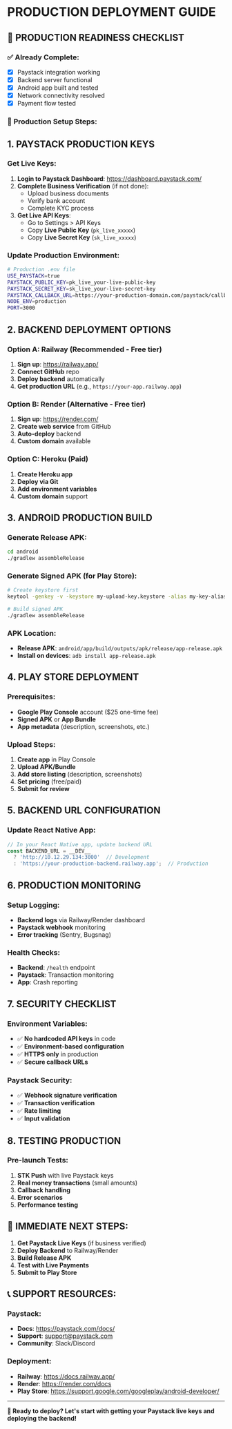 # PRODUCTION DEPLOYMENT GUIDE

## 🎯 PRODUCTION READINESS CHECKLIST

### ✅ **Already Complete:**
- [x] Paystack integration working
- [x] Backend server functional
- [x] Android app built and tested
- [x] Network connectivity resolved
- [x] Payment flow tested

### 🔧 **Production Setup Steps:**

## 1. **PAYSTACK PRODUCTION KEYS**

### Get Live Keys:
1. **Login to Paystack Dashboard**: https://dashboard.paystack.com/
2. **Complete Business Verification** (if not done):
   - Upload business documents
   - Verify bank account
   - Complete KYC process
3. **Get Live API Keys**:
   - Go to Settings > API Keys
   - Copy **Live Public Key** (`pk_live_xxxxx`)
   - Copy **Live Secret Key** (`sk_live_xxxxx`)

### Update Production Environment:
```bash
# Production .env file
USE_PAYSTACK=true
PAYSTACK_PUBLIC_KEY=pk_live_your-live-public-key
PAYSTACK_SECRET_KEY=sk_live_your-live-secret-key
PAYSTACK_CALLBACK_URL=https://your-production-domain.com/paystack/callback
NODE_ENV=production
PORT=3000
```

## 2. **BACKEND DEPLOYMENT OPTIONS**

### Option A: Railway (Recommended - Free tier)
1. **Sign up**: https://railway.app/
2. **Connect GitHub** repo
3. **Deploy backend** automatically
4. **Get production URL** (e.g., `https://your-app.railway.app`)

### Option B: Render (Alternative - Free tier)
1. **Sign up**: https://render.com/
2. **Create web service** from GitHub
3. **Auto-deploy** backend
4. **Custom domain** available

### Option C: Heroku (Paid)
1. **Create Heroku app**
2. **Deploy via Git**
3. **Add environment variables**
4. **Custom domain** support

## 3. **ANDROID PRODUCTION BUILD**

### Generate Release APK:
```bash
cd android
./gradlew assembleRelease
```

### Generate Signed APK (for Play Store):
```bash
# Create keystore first
keytool -genkey -v -keystore my-upload-key.keystore -alias my-key-alias -keyalg RSA -keysize 2048 -validity 10000

# Build signed APK
./gradlew assembleRelease
```

### APK Location:
- **Release APK**: `android/app/build/outputs/apk/release/app-release.apk`
- **Install on devices**: `adb install app-release.apk`

## 4. **PLAY STORE DEPLOYMENT**

### Prerequisites:
- **Google Play Console** account ($25 one-time fee)
- **Signed APK** or **App Bundle**
- **App metadata** (description, screenshots, etc.)

### Upload Steps:
1. **Create app** in Play Console
2. **Upload APK/Bundle**
3. **Add store listing** (description, screenshots)
4. **Set pricing** (free/paid)
5. **Submit for review**

## 5. **BACKEND URL CONFIGURATION**

### Update React Native App:
```javascript
// In your React Native app, update backend URL
const BACKEND_URL = __DEV__ 
  ? 'http://10.12.29.134:3000'  // Development
  : 'https://your-production-backend.railway.app';  // Production
```

## 6. **PRODUCTION MONITORING**

### Setup Logging:
- **Backend logs** via Railway/Render dashboard
- **Paystack webhook** monitoring
- **Error tracking** (Sentry, Bugsnag)

### Health Checks:
- **Backend**: `/health` endpoint
- **Paystack**: Transaction monitoring
- **App**: Crash reporting

## 7. **SECURITY CHECKLIST**

### Environment Variables:
- ✅ **No hardcoded API keys** in code
- ✅ **Environment-based configuration**
- ✅ **HTTPS only** in production
- ✅ **Secure callback URLs**

### Paystack Security:
- ✅ **Webhook signature verification**
- ✅ **Transaction verification**
- ✅ **Rate limiting**
- ✅ **Input validation**

## 8. **TESTING PRODUCTION**

### Pre-launch Tests:
1. **STK Push** with live Paystack keys
2. **Real money transactions** (small amounts)
3. **Callback handling**
4. **Error scenarios**
5. **Performance testing**

## 🎯 **IMMEDIATE NEXT STEPS:**

1. **Get Paystack Live Keys** (if business verified)
2. **Deploy Backend** to Railway/Render
3. **Build Release APK**
4. **Test with Live Payments**
5. **Submit to Play Store**

## 📞 **SUPPORT RESOURCES:**

### Paystack:
- **Docs**: https://paystack.com/docs/
- **Support**: support@paystack.com
- **Community**: Slack/Discord

### Deployment:
- **Railway**: https://docs.railway.app/
- **Render**: https://render.com/docs
- **Play Store**: https://support.google.com/googleplay/android-developer/

---

**🚀 Ready to deploy? Let's start with getting your Paystack live keys and deploying the backend!**
